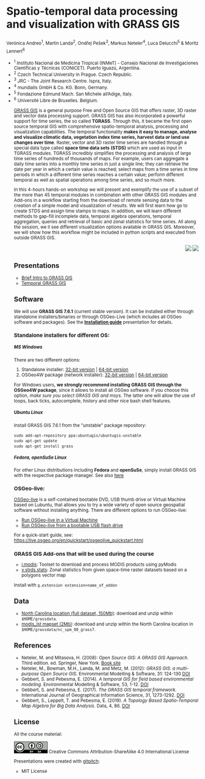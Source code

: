 # Spatio-temporal data processing and visualization with GRASS GIS

<sub>Verónica Andreo<sup>1</sup>, Martin Landa<sup>2</sup>, Ondřej Pešek<sup>3</sup>, Markus Neteler<sup>4</sup>, Luca Delucchi<sup>5</sup> & Moritz Lennert<sup>6</sup></sub>

<sub>
<ul>
<li><sup>1</sup> Instituto Nacional de Medicina Tropical (INMeT) - Consejo Nacional de Investigaciones Científicas y Técnicas (CONICET). Puerto Iguazú, Argentina.</li>
<li><sup>2</sup> Czech Technical University in Prague. Czech Republic.</li>
<li><sup>3</sup> JRC - The Joint Research Centre. Ispra, Italy.</li>
<li><sup>4</sup> mundialis GmbH & Co. KG. Bonn, Germany.</li>
<li><sup>5</sup> Fondazione Edmund Mach. San Michele all’Adige, Italy.</li>
<li><sup>6</sup> Université Libre de Bruxelles. Belgium.</li>
</sub>


[GRASS GIS](https://grass.osgeo.org) is a general purpose Free and Open 
Source GIS that offers raster, 3D raster and vector data processing support.
GRASS GIS has also incorporated a powerful support for time series, 
the so called **TGRASS**. Through this, it became the first open source 
temporal GIS with comprehensive spatio-temporal analysis, processing and
visualization capabilities. 
The temporal functionality **makes it easy to manage, analyse and 
visualize climatic data, vegetation index time series, harvest data or 
land use changes over time**. Raster, vector and 3D raster time series 
are handled through a special data type called **space time data sets 
(STDS)** which are used as input in TGRASS modules. TGRASS incredibly 
simplifies the processing and analysis of large time series of hundreds 
of thousands of maps. For example, users can aggregate a daily time 
series into a monthly time series in just a single line; they can 
retrieve the date per year in which a certain value is reached; select 
maps from a time series in time periods in which a different time 
series reaches a certain value; perform different temporal as well as 
spatial operations among time series, and so much more. 

In this 4-hours hands-on workshop we will present and exemplify the use 
of a subset of the more than 45 temporal modules in combination with 
other GRASS GIS modules and Add-ons in a workflow starting from the 
download of remote sensing data to the creation of a simple model and 
visualization of results. We will first learn how go to create STDS and 
assign time stamps to maps. In addition, we will learn different methods
to gap-fill incomplete data, temporal algebra operations, temporal 
aggregation, queries and retrieval of basic and zonal statistics for 
time series. All along the session, we ll see different visualization 
options available in GRASS GIS. Moreover, we will show how this 
workflow might be included in python scripts and executed from outside 
GRASS GIS.

<p align="right">
    <img src="https://2019.foss4g.org/wp-content/uploads/2018/07/logo-site.png" width="250">
    <img src="https://grass.osgeo.org/uploads/images/logo/grassgis_logo_colorlogo_text_alphabg.png" width="150">
</p>

## Presentations

* [Brief Intro to GRASS GIS](https://gitpitch.com/veroandreo/tgrass-foss4g2019/master?p=slides/intro)
* [Temporal GRASS GIS](https://gitpitch.com/veroandreo/tgrass-foss4g2019/master?p=slides/tgrass)

## Software

We will use **GRASS GIS 7.6.1** (current stable version). It can be installed either 
through standalone installers/binaries or through OSGeo-Live (which includes all
OSGeo software and packages). See the 
[**Installation guide**](https://gitpitch.com/veroandreo/grass-gis-conae/master?p=slides/00_installation&grs=gitlab) 
presentation for details.

### Standalone installers for different OS:

##### MS Windows

There are two different options:
1. Standalone installer: [32-bit version](https://grass.osgeo.org/grass76/binary/mswindows/native/x86/WinGRASS-7.6.1-1-Setup-x86.exe) | [64-bit version](https://grass.osgeo.org/grass76/binary/mswindows/native/x86_64/WinGRASS-7.6.1-1-Setup-x86_64.exe) 
2. OSGeo4W package (network installer): [32-bit version](http://download.osgeo.org/osgeo4w/osgeo4w-setup-x86.exe) | [64-bit version](http://download.osgeo.org/osgeo4w/osgeo4w-setup-x86_64.exe) 

For Windows users, **we strongly recommend installing GRASS GIS through the OSGeo4W package**, 
since it allows to install all OSGeo software. If you choose this option, 
*make sure you select GRASS GIS and msys*. The latter one will allow 
the use of loops, back ticks, autocomplete, history and other nice bash shell
features.

##### Ubuntu Linux

Install GRASS GIS 7.6.1 from the "unstable" package repository:

```
sudo add-apt-repository ppa:ubuntugis/ubuntugis-unstable
sudo apt-get update
sudo apt-get install grass
```

##### Fedora, openSuSe Linux

For other Linux distributions including **Fedora** and **openSuSe**, simply install GRASS GIS with the respective package manager. See also [here](https://grass.osgeo.org/download/software/)

### OSGeo-live: 

[OSGeo-live](https://live.osgeo.org/) is a self-contained bootable DVD, USB thumb
drive or Virtual Machine based on Lubuntu, that allows you to try a wide variety
of open source geospatial software without installing anything. There are 
different options to run OSGeo-live:

* [Run OSGeo-live in a Virtual Machine](https://live.osgeo.org/en/quickstart/virtualization_quickstart.html)
* [Run OSGeo-live from a bootable USB flash drive](https://live.osgeo.org/en/quickstart/usb_quickstart.html)

For a quick-start guide, see: https://live.osgeo.org/en/quickstart/osgeolive_quickstart.html

### GRASS GIS Add-ons that will be used during the course

* [i.modis](https://grass.osgeo.org/grass7/manuals/addons/i.modis.html): Toolset to download and process MODIS products using pyModis
* [v.strds.stats](https://grass.osgeo.org/grass7/manuals/addons/v.strds.stats.html): Zonal statistics from given space-time raster datasets based on a polygons vector map

Install with `g.extension extension=name_of_addon`

## Data

* [North Carolina location (full dataset, 150Mb)](https://grass.osgeo.org/sampledata/north_carolina/nc_spm_08_grass7.zip): download and unzip within `$HOME/grassdata`.
* [modis_lst mapset (2Mb)](https://gitlab.com/veroandreo/curso-grass-gis-rioiv/raw/master/data/modis_lst.zip?inline=false): download and unzip within the North Carolina location in `$HOME/grassdata/nc_spm_08_grass7`.

## References

- Neteler, M. and Mitasova, H. (2008): *Open Source GIS: A GRASS GIS Approach*. Third edition. ed. Springer, New York. [Book site](https://grassbook.org/)
- Neteler, M., Bowman, M.H., Landa, M. and Metz, M. (2012): *GRASS GIS: a multi-purpose Open Source GIS*. Environmental Modelling & Software, 31: 124-130 [DOI](http://dx.doi.org/10.1016/j.envsoft.2011.11.014)
- Gebbert, S. and Pebesma, E. (2014). *A temporal GIS for field based environmental modeling*. Environmental Modelling & Software, 53, 1-12. [DOI](https://doi.org/10.1016/j.envsoft.2013.11.001)
- Gebbert, S. and Pebesma, E. (2017). *The GRASS GIS temporal framework*. International Journal of Geographical Information Science, 31, 1273-1292. [DOI](http://dx.doi.org/10.1080/13658816.2017.1306862)
- Gebbert, S., Leppelt, T. and Pebesma, E. (2019). *A Topology Based Spatio-Temporal Map Algebra for Big Data Analysis*. Data, 4, 86. [DOI](https://doi.org/10.3390/data4020086)

## License

All the course material:

[![Creative Commons License](assets/img/ccbysa.png)](http://creativecommons.org/licenses/by-sa/4.0/) Creative Commons Attribution-ShareAlike 4.0 International License

Presentations were created with [gitpitch](https://gitpitch.com/):

* MIT License
